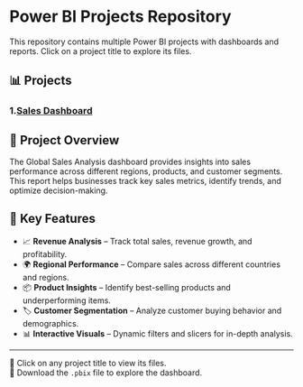 # Power BI Projects Repository  

This repository contains multiple Power BI projects with dashboards and reports. Click on a project title to explore its files.  

## 📊 Projects  

### 1.[Sales Dashboard](Sales-Project/)  
## 📌 Project Overview
The Global Sales Analysis dashboard provides insights into sales performance across different regions, products, and customer segments. This report helps businesses track key sales metrics, identify trends, and optimize decision-making.

## 🚀 Key Features  
- 📈 **Revenue Analysis** – Track total sales, revenue growth, and profitability.  
- 🌍 **Regional Performance** – Compare sales across different countries and regions.  
- 📦 **Product Insights** – Identify best-selling products and underperforming items.  
- 🏷️ **Customer Segmentation** – Analyze customer buying behavior and demographics.  
- 📊 **Interactive Visuals** – Dynamic filters and slicers for in-depth analysis.  

 

---

🔹 Click on any project title to view its files.  
🔹 Download the `.pbix` file to explore the dashboard.  
